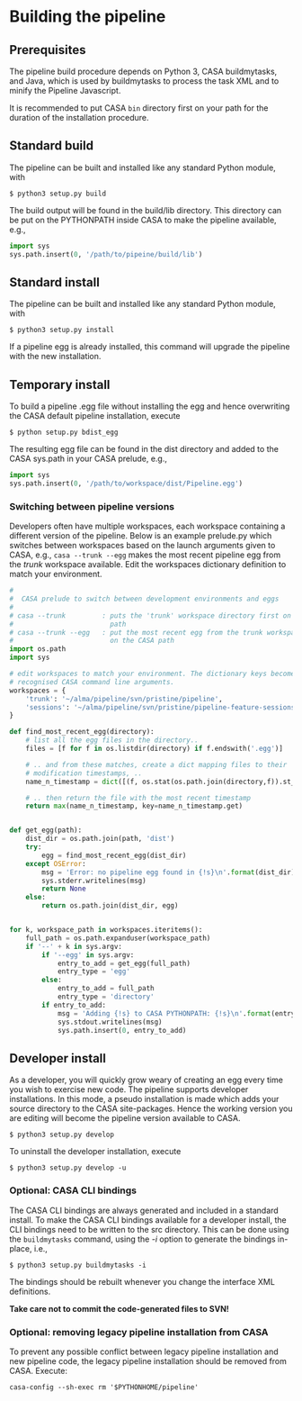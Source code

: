 # Building the pipeline
## Prerequisites
The pipeline build procedure depends on Python 3, CASA buildmytasks, and Java,
which is used by buildmytasks to process the task XML and to minify the
Pipeline Javascript.

It is recommended to put CASA `bin` directory first on your path for the
duration of the installation procedure. 

## Standard build
The pipeline can be built and installed like any standard Python module, with
```
$ python3 setup.py build
```
The build output will be found in the build/lib directory. This directory can
be put on the PYTHONPATH inside CASA to make the pipeline available, e.g.,
```python
import sys
sys.path.insert(0, '/path/to/pipeine/build/lib')
```
  

## Standard install
The pipeline can be built and installed like any standard Python module, with
```
$ python3 setup.py install
```
If a pipeline egg is already installed, this command will upgrade the 
pipeline with the new installation. 

## Temporary install
To build a pipeline .egg file without installing the egg and hence overwriting
the CASA default pipeline installation, execute 
```
$ python setup.py bdist_egg
```
The resulting egg file can be found in the dist directory and added to the
CASA sys.path in your CASA prelude, e.g.,
```python
import sys
sys.path.insert(0, '/path/to/workspace/dist/Pipeline.egg')
```

### Switching between pipeline versions
Developers often have multiple workspaces, each workspace containing a
different version of the pipeline. Below is an example prelude.py which
switches between workspaces based on the launch arguments given to CASA, e.g.,
`casa --trunk --egg` makes the most recent pipeline egg from the _trunk_ 
workspace available. Edit the workspaces dictionary definition to match your
environment. 
```python
#
#  CASA prelude to switch between development environments and eggs
# 
# casa --trunk         : puts the 'trunk' workspace directory first on the CASA
#                        path
# casa --trunk --egg   : put the most recent egg from the trunk workspace first  
#                        on the CASA path
import os.path
import sys

# edit workspaces to match your environment. The dictionary keys become the 
# recognised CASA command line arguments.
workspaces = {
    'trunk': '~/alma/pipeline/svn/pristine/pipeline',
    'sessions': '~/alma/pipeline/svn/pristine/pipeline-feature-sessions',
}

def find_most_recent_egg(directory):
    # list all the egg files in the directory..
    files = [f for f in os.listdir(directory) if f.endswith('.egg')]

    # .. and from these matches, create a dict mapping files to their
    # modification timestamps, ..
    name_n_timestamp = dict([(f, os.stat(os.path.join(directory,f)).st_mtime) for f in files])

    # .. then return the file with the most recent timestamp
    return max(name_n_timestamp, key=name_n_timestamp.get)


def get_egg(path):
    dist_dir = os.path.join(path, 'dist')
    try:
        egg = find_most_recent_egg(dist_dir)
    except OSError:
        msg = 'Error: no pipeline egg found in {!s}\n'.format(dist_dir)
        sys.stderr.writelines(msg)
        return None
    else:
        return os.path.join(dist_dir, egg)


for k, workspace_path in workspaces.iteritems():
    full_path = os.path.expanduser(workspace_path)
    if '--' + k in sys.argv:
        if '--egg' in sys.argv:
            entry_to_add = get_egg(full_path)
            entry_type = 'egg'
        else:
            entry_to_add = full_path
            entry_type = 'directory'
        if entry_to_add:
            msg = 'Adding {!s} to CASA PYTHONPATH: {!s}\n'.format(entry_type, entry_to_add)
            sys.stdout.writelines(msg)
            sys.path.insert(0, entry_to_add)

```

## Developer install
As a developer, you will quickly grow weary of creating an egg every time you
wish to exercise new code. The pipeline supports developer installations. In
this mode, a pseudo installation is made which adds your source directory to
the CASA site-packages. Hence the working version you are editing will become
the pipeline version available to CASA.
```
$ python3 setup.py develop
```
To uninstall the developer installation, execute
```
$ python3 setup.py develop -u
```

### Optional: CASA CLI bindings
The CASA CLI bindings are always generated and included in a standard install.
To make the CASA CLI bindings available for a developer install, the CLI 
bindings need to be written to the src directory. This can be done using the
`buildmytasks` command, using the _-i_ option to generate the bindings 
in-place, i.e., 
```
$ python3 setup.py buildmytasks -i
```
The bindings should be rebuilt whenever you change the interface XML definitions.

__Take care not to commit the code-generated files to SVN!__

### Optional: removing legacy pipeline installation from CASA
To prevent any possible conflict between legacy pipeline installation and new
pipeline code, the legacy pipeline installation should be removed from CASA. 
Execute:
```
casa-config --sh-exec rm '$PYTHONHOME/pipeline'
``` 
